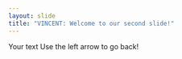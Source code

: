 ```yaml
---
layout: slide
title: "VINCENT: Welcome to our second slide!"
---
```

Your text
Use the left arrow to go back!
